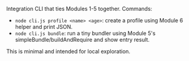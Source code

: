 Integration CLI that ties Modules 1-5 together. Commands:

- `node cli.js profile <name> <age>`: create a profile using Module 6 helper and print JSON.
- `node cli.js bundle`: run a tiny bundler using Module 5's simpleBundle/buildAndRequire and show entry result.

This is minimal and intended for local exploration.
